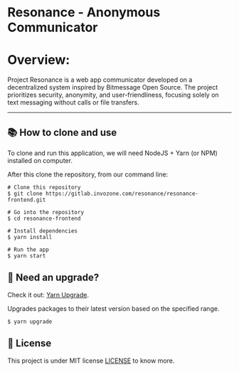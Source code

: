 # Resonance - Anonymous Communicator

# Overview:

Project Resonance is a web app communicator developed on a decentralized system inspired by Bitmessage Open Source. The project prioritizes security, anonymity, and user-friendliness, focusing solely on text messaging without calls or file transfers.

---

## 📚 How to clone and use

To clone and run this application, we will need NodeJS + Yarn (or NPM) installed on computer.

After this clone the repository, from our command line:

```
# Clone this repository
$ git clone https://gitlab.invozone.com/resonance/resonance-frontend.git

# Go into the repository
$ cd resonance-frontend

# Install dependencies
$ yarn install

# Run the app
$ yarn start
```

## 🧠 Need an upgrade?

Check it out: [Yarn Upgrade](https://classic.yarnpkg.com/en/docs/cli/upgrade/).

Upgrades packages to their latest version based on the specified range.

```
$ yarn upgrade
```

## 📖 License

This project is under MIT license [LICENSE](LICENSE.md) to know more.
